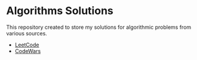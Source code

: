 # Algorithms Solutions
This repository created to store my solutions for algorithmic problems from various sources.

- [LeetCode](https://leetcode.com/problemset/)
- [CodeWars](https://www.codewars.com/dashboard)